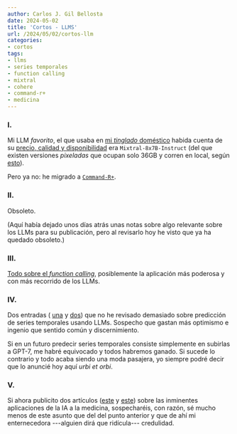 ```yaml
---
author: Carlos J. Gil Bellosta
date: 2024-05-02
title: 'Cortos - LLMS'
url: /2024/05/02/cortos-llm
categories:
- cortos
tags:
- llms
- series temporales
- function calling
- mixtral
- cohere
- command-r+
- medicina
---
```


### I.

Mi LLM _favorito_, el que usaba en [mi _tinglado_ doméstico](/2024/02/06/llms-pocket-obsidian/) habida cuenta de su [precio, calidad y disponibilidad](https://artificialanalysis.ai/models/mixtral-8x7b-instruct) era `Mixtral-8x7B-Instruct` (del que existen versiones _pixeladas_ que ocupan solo 36GB y corren en local, según
[esto](https://simonwillison.net/2023/Dec/18/mistral/)).


Pero ya no: he migrado a [`Command-R+`](https://artificialanalysis.ai/models/command-r-plus).

### II.

Obsoleto.

(Aquí había dejado unos días atrás unas notas sobre algo relevante sobre los LLMs para su publicación, pero al revisarlo hoy he visto que ya ha quedado obsoleto.)

### III.

[Todo sobre el _function calling_](https://docs.cohere.com/docs/tool-use),
posiblemente la aplicación más poderosa y con más recorrido de los LLMs.


### IV.

Dos entradas (
[una](https://jrodthoughts.medium.com/google-just-built-a-foundation-model-for-zero-shot-time-series-forecasting-81d8915ca025) y
[dos](https://marginalrevolution.com/marginalrevolution/2024/04/llms-vs-arma-garch.html))
que no he revisado demasiado sobre predicción de series temporales usando LLMs. Sospecho que gastan más optimismo e ingenio que sentido común y discernimiento.

Si en un futuro predecir series temporales consiste simplemente en subirlas a GPT-7, me habré equivocado y todos habremos ganado. Si sucede lo contrario y todo acaba siendo una moda pasajera, yo siempre podré decir que lo anuncié hoy aquí _urbi et orbi_.

### V.

Si ahora publicito dos artículos
([este](https://www.economist.com/leaders/2024/03/27/the-ai-doctor-will-see-youeventually) y
[este](https://www.cnbc.com/2024/03/24/nvidias-ai-ambitions-in-medicine-and-health-care-are-becoming-clear.html))
sobre las inminentes aplicaciones de la IA a la medicina, sospecharéis, con razón, sé mucho menos de este asunto que del del punto anterior y que de ahí mi enternecedora ---alguien dirá que ridícula--- credulidad.




